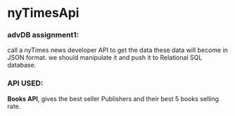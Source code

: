 # nyTimesApi
### advDB assignment1:
call a nyTimes news developer API to get the data
these data will become in JSON format.
we should manipulate it and push it to Relational SQL database.
### API USED: 
**Books API**, gives the best seller Publishers and their best 5 books selling rate.